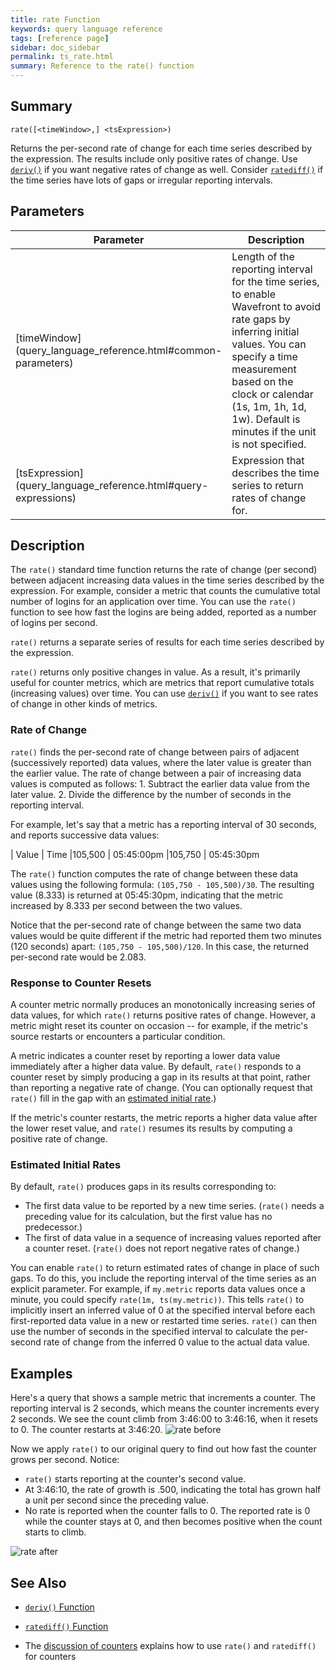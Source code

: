 ```yaml
---
title: rate Function
keywords: query language reference
tags: [reference page]
sidebar: doc_sidebar
permalink: ts_rate.html
summary: Reference to the rate() function
---
```


## Summary
```
rate([<timeWindow>,] <tsExpression>)
```

Returns the per-second rate of change for each time series described by the expression. The results include only positive rates of change. Use [`deriv()`](ts_deriv.html) if you want negative rates of change as well. Consider [`ratediff()`](ts_ratediff.html) if the time series have lots of gaps or irregular reporting intervals.

## Parameters

<table>
<tbody>
<thead>
<tr><th width="20%">Parameter</th><th width="80%">Description</th></tr>
</thead>
<tr><td markdown="span"> [timeWindow](query_language_reference.html#common-parameters)</td>
<td>Length of the reporting interval for the time series, to enable Wavefront to avoid rate gaps by inferring initial values. You can specify a time measurement based on the clock or calendar (1s, 1m, 1h, 1d, 1w). Default is minutes if the unit is not specified.
</td></tr>
<tr>
<td markdown="span"> [tsExpression](query_language_reference.html#query-expressions)</td>
<td>Expression that describes the time series to return rates of change for. </td></tr>
</tbody>
</table>

## Description

The `rate()` standard time function returns the rate of change (per second) between adjacent increasing data values in the time series described by the expression.
For example, consider a metric that counts the cumulative total number of logins for an application over time. You can use the `rate()` function to see how fast the logins are being added, reported as a number of logins per second.

`rate()` returns a separate series of results for each time series described by the expression.

`rate()` returns only positive changes in value. As a result, it's primarily useful for counter metrics, which are metrics that report cumulative totals (increasing values) over time. You can use [`deriv()`](ts_deriv.html) if you want to see rates of change in other kinds of metrics.

### Rate of Change

`rate()` finds the per-second rate of change between pairs of adjacent (successively reported) data values, where the later value is greater than the earlier value.
The rate of change between a pair of increasing data values is computed as follows:
1\. Subtract the earlier data value from the later value.
2\. Divide the difference by the number of seconds in the reporting interval.

For example, let's say that a metric has a reporting interval of 30 seconds, and reports successive data values:

| Value | Time
|105,500 | 05:45:00pm
|105,750 | 05:45:30pm

The `rate()` function computes the rate of change between these data values using the following formula: `(105,750 - 105,500)/30`. The resulting value (8.333) is returned at 05:45:30pm, indicating that the metric increased by 8.333 per second between the two values.

Notice that the per-second rate of change between the same two data values would be quite different if the metric had reported them two minutes (120 seconds) apart: `(105,750 - 105,500)/120`.  In this case, the returned per-second rate would be 2.083.

### Response to Counter Resets

A counter metric normally produces an monotonically increasing series of data values, for which `rate()` returns positive rates of change. However, a metric might reset its counter on occasion -- for example, if the metric's source restarts or encounters a particular condition.

A metric indicates a counter reset by reporting a lower data value immediately after a higher data value. By default, `rate()` responds to a counter reset by simply producing a gap in its results at that point, rather than reporting a negative rate of change. (You can optionally request that `rate()` fill in the gap with an [estimated initial rate](#estimated-initial-rates).)

If the metric's counter restarts, the metric reports a higher data value after the lower reset value, and `rate()` resumes its results by computing a positive rate of change.

### Estimated Initial Rates

By default, `rate()` produces gaps in its results corresponding to:

-   The first data value to be reported by a new time series. (`rate()` needs a preceding value for its calculation, but the first value has no predecessor.)
-   The first of data value in a sequence of increasing values reported after a counter reset. (`rate()` does not report negative rates of change.)

You can enable `rate()` to return estimated rates of change in place of such gaps. To do this, you include the reporting interval of the time series as an explicit parameter. For example, if `my.metric` reports data values once a minute, you could specify `rate(1m, ts(my.metric))`. This tells `rate()` to implicitly insert an inferred value of 0 at the specified interval before each first-reported data value in a new or restarted time series. `rate()` can then use the number of seconds in the specified interval to calculate the per-second rate of change from the inferred 0 value to the actual data value.

## Examples

<!--- This example uses a series of specially ingested points on longboard. See Notes+on+Sending+Points+to+a+Proxy --->

Here's a query that shows a sample metric that increments a counter. The reporting interval is 2 seconds, which means the counter increments every 2 seconds. We see the count climb from 3:46:00 to 3:46:16, when it resets to 0. The counter restarts at 3:46:20.
![rate before](images/ts_rate_before.png)

Now we apply `rate()` to our original query to find out how fast the counter grows per second. Notice:

-   `rate()`  starts reporting at the counter's second value.
-   At 3:46:10, the rate of growth is .500, indicating the total has grown half a unit per second since the preceding value.
-   No rate is reported when the counter falls to 0. The reported rate is 0 while the counter stays at 0, and then becomes positive when the count starts to climb.

![rate after](images/ts_rate_after.png)

## See Also

* [`deriv()` Function](ts_deriv.html)

* [`ratediff()` Function](ts_ratediff.html)

* The [discussion of counters](delta_counters.html#using-cumulative-counters) explains how to use `rate()` and `ratediff()` for counters
